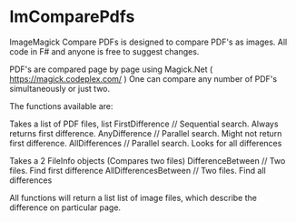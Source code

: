 # ImComparePdfs
ImageMagick Compare PDFs is designed to compare PDF's as images. All code in F# and anyone is free to suggest changes.

PDF's are compared page by page using Magick.Net ( https://magick.codeplex.com/ )
One can compare any number of PDF's simultaneously or just two.

The functions available are:

  Takes a list of PDF files, list<FileInfo>
      FirstDifference   // Sequential search. Always returns first difference.
      AnyDifference     // Parallel search. Might not return first difference.
      AllDifferences    // Parallel search. Looks for all differences

  Takes a 2 FileInfo objects (Compares two files)
      DifferenceBetween     // Two files. Find first difference
      AllDifferencesBetween // Two files. Find all differences
      
 All functions will return a list<FileInfo> list of image files, which describe the difference on particular page. 
